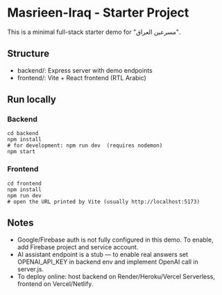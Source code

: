 # Masrieen-Iraq - Starter Project

This is a minimal full-stack starter demo for "مسرعين العراق".

## Structure
- backend/: Express server with demo endpoints
- frontend/: Vite + React frontend (RTL Arabic)

## Run locally
### Backend
```
cd backend
npm install
# for development: npm run dev  (requires nodemon)
npm start
```

### Frontend
```
cd frontend
npm install
npm run dev
# open the URL printed by Vite (usually http://localhost:5173)
```

## Notes
- Google/Firebase auth is not fully configured in this demo. To enable, add Firebase project and service account.
- AI assistant endpoint is a stub — to enable real answers set OPENAI_API_KEY in backend env and implement OpenAI call in server.js.
- To deploy online: host backend on Render/Heroku/Vercel Serverless, frontend on Vercel/Netlify.

